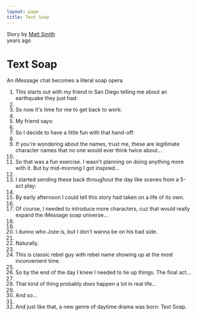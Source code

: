 ```yaml
---
layout: page
title: Text Soap
---
```


<script>
(function () {
    let link = document.createElement('link');
    link.rel = 'stylesheet';
    link.href = '../src/text-soap.css';
    document.head.appendChild(link);
}());
</script>
<div>
    <div id="text-soap-opera" class="s-story false">
        <div class="s-header">
            <div>
                <div class="s-info">
                    <div class="s-author"><span>Story</span> by  
                        <a href="../../">Matt Smith</a>
                    </div>
                    <div class="s-published">
                        <span id="diff"></span> years ago</div>
                        <script>
                            let date = new Date(),
                            past = '2016';
                            document.getElementById('diff').innerText = date.getFullYear() - past;
                        </script>
                    <div class="s-clear"></div>
                </div>
            </div>
            <h1 class="s-title">Text Soap</h1>
            <p class="s-description">An iMessage chat becomes a literal soap opera</p>
            <div class="s-clear"></div>
        </div>
        <ol class="s-elements">
            <li class="s-element s-element-text">
                <div class="s-element-container">
                    <div class="s-element-content s-text">This starts out with my friend in San Diego telling me about an earthquake they just had:</div>
                </div>
            </li>
            <li class="s-element s-element-image">
                <div class="s-element-container">
                    <div class="s-element-content s-image">
                        <div class="s-image-content">
                            <img src="../src/ts-1.png" alt="">
                        </div>
                        <div class="s-clear"></div>
                    </div>
                </div>
            </li>
            <li class="s-element s-element-text">
                <div class="s-element-container">
                    <div class="s-element-content s-text">So now it's time for me to get back to work:</div>
                </div>
            </li>
            <li class="s-element s-element-image">
                <div class="s-element-container">
                    <div class="s-element-content s-image">
                        <div class="s-image-content">
                            <img src="../src/ts-2.png" alt="">
                        </div>
                        <div class="s-clear"></div>
                    </div>
                </div>
            </li>
            <li class="s-element s-element-text">
                <div class="s-element-container">
                    <div class="s-element-content s-text">My friend says:</div>
                </div>
            </li>
            <li class="s-element s-element-image">
                <div class="s-element-container">
                    <div class="s-element-content s-image">
                        <div class="s-image-content">
                            <img src="../src/ts-3.png" alt="">
                        </div>
                        <div class="s-clear"></div>
                    </div>
                </div>
            </li>
            <li class="s-element s-element-text">
                <div class="s-element-container">
                    <div class="s-element-content s-text">So I decide to have a little fun with that hand-off:</div>
                </div>
            </li>
            <li class="s-element s-element-image">
                <div class="s-element-container">
                    <div class="s-element-content s-image">
                        <div class="s-image-content">
                            <img src="../src/ts-4.png" alt="">
                        </div>
                        <div class="s-clear"></div>
                    </div>
                </div>
            </li>
            <li class="s-element s-element-text">
                <div class="s-element-container">
                    <div class="s-element-content s-text">If you're wondering about the names, trust me, these are legitimate character names that no one would ever think twice about...</div>
                </div>
            </li>
            <li class="s-element s-element-image">
                <div class="s-element-container">
                    <div class="s-element-content s-image">
                        <div class="s-image-content">
                            <img src="../src/ts-5.png" alt="">
                        </div>
                        <div class="s-clear"></div>
                    </div>
                </div>
            </li>
            <li class="s-element s-element-text">
                <div class="s-element-container">
                    <div class="s-element-content s-text">So that was a fun exercise. I wasn't planning on doing anything more with it. But by mid-morning I got inspired...</div>
                </div>
            </li>
            <li class="s-element s-element-image">
                <div class="s-element-container">
                    <div class="s-element-content s-image">
                        <div class="s-image-content">
                            <img src="../src/ts-6.png" alt="">
                        </div>
                        <div class="s-clear"></div>
                    </div>
                </div>
            </li>
            <li class="s-element s-element-text">
                <div class="s-element-container">
                    <div class="s-element-content s-text">I started sending these back throughout the day like scenes from a 5-act play:</div>
                </div>
            </li>
            <li class="s-element s-element-image">
                <div class="s-element-container">
                    <div class="s-element-content s-image">
                        <div class="s-image-content">
                            <img src="../src/ts-7.png" alt="">
                        </div>
                        <div class="s-clear"></div>
                    </div>
                </div>
            </li>
            <li class="s-element s-element-text">
                <div class="s-element-container">
                    <div class="s-element-content s-text">By early afternoon I could tell this story had taken on a life of its own.</div>
                </div>
            </li>
            <li class="s-element s-element-image">
                <div class="s-element-container">
                    <div class="s-element-content s-image">
                        <div class="s-image-content">
                            <img src="../src/ts-8.png" alt="">
                        </div>
                        <div class="s-clear"></div>
                    </div>
                </div>
            </li>
            <li class="s-element s-element-text">
                <div class="s-element-container">
                    <div class="s-element-content s-text">Of course, I needed to introduce more characters, cuz that would really expand the iMessage soap universe...</div>
                </div>
            </li>
            <li class="s-element s-element-image">
                <div class="s-element-container">
                    <div class="s-element-content s-image">
                        <div class="s-image-content">
                            <img src="../src/ts-9.png" alt="">
                        </div>
                        <div class="s-clear"></div>
                    </div>
                </div>
            </li>
            <li class="s-element s-element-image">
                <div class="s-element-container">
                    <div class="s-element-content s-image">
                        <div class="s-image-content">
                            <img src="../src/ts-10.png" alt="">
                        </div>
                        <div class="s-clear"></div>
                    </div>
                </div>
            </li>
            <li class="s-element s-element-text">
                <div class="s-element-container">
                    <div class="s-element-content s-text">I dunno who Joze is, but I don't wanna be on his bad side.</div>
                </div>
            </li>
            <li class="s-element s-element-image">
                <div class="s-element-container">
                    <div class="s-element-content s-image">
                        <div class="s-image-content">
                            <img src="../src/ts-11.png" alt="">
                        </div>
                        <div class="s-clear"></div>
                    </div>
                </div>
            </li>
            <li class="s-element s-element-text">
                <div class="s-element-container">
                    <div class="s-element-content s-text">Naturally.</div>
                </div>
            </li>
            <li class="s-element s-element-image">
                <div class="s-element-container">
                    <div class="s-element-content s-image">
                        <div class="s-image-content">
                            <img src="../src/ts-12.png" alt="">
                        </div>
                        <div class="s-clear"></div>
                    </div>
                </div>
            </li>
            <li class="s-element s-element-text">
                <div class="s-element-container">
                    <div class="s-element-content s-text">This is classic rebel guy with rebel name showing up at the most inconvenient time. </div>
                </div>
            </li>
            <li class="s-element s-element-image">
                <div class="s-element-container">
                    <div class="s-element-content s-image">
                        <div class="s-image-content">
                            <img src="../src/ts-13.png" alt="">
                        </div>
                        <div class="s-clear"></div>
                    </div>
                </div>
            </li>
            <li class="s-element s-element-text">
                <div class="s-element-container">
                    <div class="s-element-content s-text">So by the end of the day I knew I needed to tie up things. The final act...</div>
                </div>
            </li>
            <li class="s-element s-element-image">
                <div class="s-element-container">
                    <div class="s-element-content s-image">
                        <div class="s-image-content">
                            <img src="../src/ts-14.png" alt="">
                        </div>
                        <div class="s-clear"></div>
                    </div>
                </div>
            </li>
            <li class="s-element s-element-text">
                <div class="s-element-container">
                    <div class="s-element-content s-text">That kind of thing probably <em>does </em>happen a lot in real life...</div>
                </div>
            </li>
            <li class="s-element s-element-image">
                <div class="s-element-container">
                    <div class="s-element-content s-image">
                        <div class="s-image-content">
                            <img src="../src/ts-15.png" alt="">
                        </div>
                        <div class="s-clear"></div>
                    </div>
                </div>
            </li>
            <li class="s-element s-element-text">
                <div class="s-element-container">
                    <div class="s-element-content s-text">And so...</div>
                </div>
            </li>
            <li class="s-element s-element-image">
                <div class="s-element-container">
                    <div class="s-element-content s-image">
                        <div class="s-image-content">
                            <img src="../src/ts-16.png" alt="">
                        </div>
                        <div class="s-clear"></div>
                    </div>
                </div>
            </li>
            <li class="s-element s-element-text">
                <div class="s-element-container">
                    <div class="s-element-content s-text">And just like that, a new genre of daytime drama was born: Text Soap.</div>
                </div>
            </li>
        </ol>
    </div>
</div>
